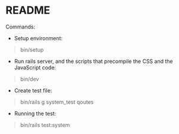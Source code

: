 # README

Commands:

* Setup environment:
> bin/setup

* Run rails server, and the scripts that precompile the CSS and the JavaScript code:
> bin/dev

* Create test file:
> bin/rails g system_test qoutes

* Running the test:
> bin/rails test:system
